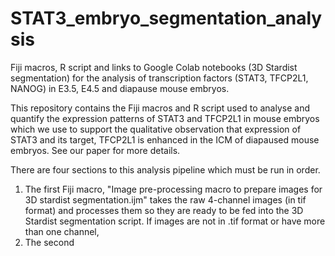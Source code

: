 # STAT3_embryo_segmentation_analysis
Fiji macros, R script and links to Google Colab notebooks (3D Stardist segmentation) for the analysis of transcription factors (STAT3, TFCP2L1, NANOG) in E3.5, E4.5 and diapause mouse embryos. 

This repository contains the Fiji macros and R script used to analyse and quantify the expression patterns of STAT3 and TFCP2L1 in mouse embryos which we use to support the qualitative observation that expression of STAT3 and its target, TFCP2L1 is enhanced in the ICM of diapaused mouse embryos. See our paper for more details.  

There are four sections to this analysis pipeline which must be run in order. 
1. The first Fiji macro, "Image pre-processing macro to prepare images for 3D stardist segmentation.ijm" takes the raw 4-channel images (in tif format) and processes them so they are ready to be fed into the 3D Stardist segmentation script. If images are not in .tif format or have more than one channel, 
2. The second 
